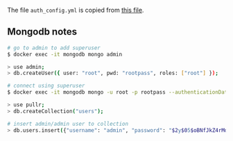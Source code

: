The file `auth_config.yml` is copied from [this file](https://github.com/cesanta/docker_auth/blob/master/examples/simple.yml).

## Mongodb notes

```bash
# go to admin to add superuser
$ docker exec -it mongodb mongo admin

> use admin;
> db.createUser({ user: "root", pwd: "rootpass", roles: ["root"] });

# connect using superuser
$ docker exec -it mongodb mongo -u root -p rootpass --authenticationDatabase admin

> use pullr;
> db.createCollection("users");

# insert admin/admin user to collection
> db.users.insert({"username": "admin", "password": "$2y$05$oBNfJkZ4rMd6PjrRHq3FdeZXezfBzWqWsZuJ7v0ePpdUFCVNaOv52"});
```
